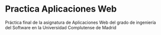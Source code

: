 # Practica Aplicaciones Web
Práctica final de la asignatura de Aplicaciones Web del grado de ingeniería del Software en la Universidad Complutense de Madrid
